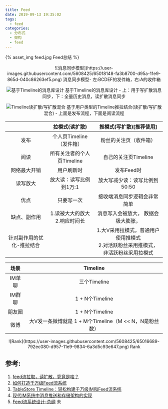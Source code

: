 ```yaml
---
title: Feed
date: 2019-09-13 19:35:02
tags:
  - feed
categories:
  - 分布式
  - 架构
  - feed 
---
```


<p hideen></p>
<!-- more -->

{% asset_img   feed.jpg  Feed总结  %}

<div style="text-align: center;">
![消息同步模型](https://user-images.githubusercontent.com/5608425/65018148-fa3b8700-d95a-11e9-865d-040c86263ef5.png)
消息同步模型- 左:BCDEF的发件箱，右:A的收件箱

![基于Timeline的消息库设计](https://user-images.githubusercontent.com/5608425/65019405-b6964c80-d95d-11e9-88a6-395dc2c888e7.png)
基于Timeline的消息库设计 - 上：用于写扩散消息同步，下：全量历史消息，读扩散消息同步


![Timeline读扩散/写扩散混合](https://user-images.githubusercontent.com/5608425/65009396-16312f80-d93f-11e9-9f1f-5beb374034d2.png)
基于用户类型的Timeline推拉结合(读扩散/写扩散混合) - 上面是发布流程，下面是阅读流程
</div>


| |拉模式(读扩散)	| 推模式(写扩散)[推荐使用]|
|:---:|:---:|:---:|
|发布	| 个人页Timeline（发件箱）	| 粉丝的关注页（收件箱）| 
|阅读	|所有关注者的个人页Timeline	|自己的关注页Timeline| 
|网络最大开销	  | 用户刷新时	| 发布Feed时 |
|读写放大	  | 放大读：读写比例到1万:1	| 放大写减少读：读写比例到50:50 |
|优点| 只要写一次 |接收端消息同步逻辑会非常简单|
|缺点、副作用| 1.读被大大的放大<br> 2.响应时间长 | 消息写入会被放大， 数据会极大膨胀，|
|针对副作用的优化-推拉结合||1.大V采用拉模式，普通用户使用推模式<br>2.对活跃粉丝采用推模式，非活跃粉丝采用拉模式|


|场景 | Timeline | 
|:---:|:---:|
|IM单聊	|三个Timeline 	|  
|IM群聊	|1 + N个Timeline	| 
|朋友圈	|1 + N个Timeline 	| 
|微博	|大V发一条微博就是 1 + M个Timeline（M << N，N是粉丝数） 	| 
 

<div style="text-align: center;">
![Rank](https://user-images.githubusercontent.com/5608425/65016689-792ec080-d957-11e9-9834-6a3d5c93e647.png)
Rank
</div>

## 参考:

1. [feed流拉取，读扩散，究竟是啥？](https://mp.weixin.qq.com/s/HC9Ucdfih24jXY6lCAv40g)
2. [如何打造千万级Feed流系统](https://yq.aliyun.com/articles/224132?spm=a2c4e.11153940.0.0.280655b2Qo0T2I)
3. [TableStore Timeline：轻松构建千万级IM和Feed流系统](https://yq.aliyun.com/articles/319138?spm=a2c4e.11153940.0.0.206d1844pmn4zn)
4. [现代IM系统中消息推送和存储架构的实现](https://yq.aliyun.com/articles/253242)
5. [Feed流系统设计-总纲](https://yq.aliyun.com/articles/706808) 未

